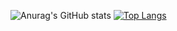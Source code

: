 ![Anurag's GitHub stats](https://github-readme-stats.vercel.app/api?username=g-bordoni&count_private=true&show_icons=true)
[![Top Langs](https://github-readme-stats.vercel.app/api/top-langs/?username=g-bordoni&layout=compact)](https://github.com/anuraghazra/github-readme-stats)
